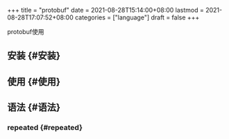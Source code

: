 +++
title = "protobuf"
date = 2021-08-28T15:14:00+08:00
lastmod = 2021-08-28T17:07:52+08:00
categories = ["language"]
draft = false
+++

protobuf使用

<!--more-->


## 安装 {#安装}


## 使用 {#使用}


## 语法 {#语法}


### repeated {#repeated}